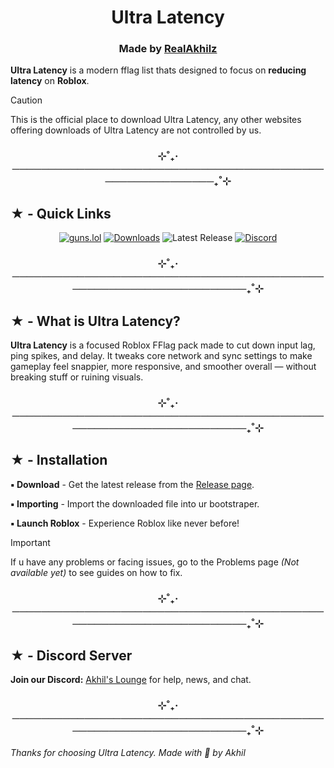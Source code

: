 <h1 align="center">Ultra Latency</h1>

<h3 align="center"> Made by <a href="https://guns.lol/realakhil">RealAkhilz</a> </h3>

**Ultra Latency** is a modern fflag list thats designed to focus on **reducing latency** on **Roblox**.

> [!Caution]
> This is the official place to download Ultra Latency, any other websites offering downloads of Ultra Latency are not controlled by us.

<h3 align="center">⊹˚₊‧──────────────────────────────────────────────────────────₊˚⊹</h3>

<h2>★ - Quick Links</h2>

<div align="center">

[![guns.lol](https://img.shields.io/badge/guns.lol-RealAkhilz-darkblue?style=flat&logo=link&logoColor=white)](https://guns.lol/realakhil)
[![Downloads](https://img.shields.io/github/downloads/RealAkhilz/Ultra-Latency/total?color=2c2f7c&label=Downloads&logo=cloudsmith&logoColor=white)](https://github.com/RealAkhilz/Ultra-Latency/releases)
![Latest Release](https://img.shields.io/github/v/release/RealAkhilz/Ultra-Latency)
[![Discord](https://img.shields.io/discord/1380077621974667264?label=Discord&color=5865F2&logo=discord&logoColor=white)](https://discord.gg/848BdgmvD9)

</div>

<h3 align="center">⊹˚₊‧───────────────────────────────────────────────────────────────────₊˚⊹</h3>

<h2>★ - What is Ultra Latency?</h2>

**Ultra Latency** is a focused Roblox FFlag pack made to cut down input lag, ping spikes, and delay. It tweaks core network and sync settings to make gameplay feel snappier, more responsive, and smoother overall — without breaking stuff or ruining visuals.

<h3 align="center">⊹˚₊‧───────────────────────────────────────────────────────────────────₊˚⊹</h3>

<h2>★ - Installation</h2>

**▪ Download** - Get the latest release from the [Release page](https://github.com/RealAkhilz/Ultra-Latency/releases).

**▪ Importing** - Import the downloaded file into ur bootstraper.

**▪ Launch Roblox** - Experience Roblox like never before!

> [!important]
> If u have any problems or facing issues, go to the Problems page *(Not available yet)* to see guides on how to fix.

<h3 align="center">⊹˚₊‧───────────────────────────────────────────────────────────────────₊˚⊹</h3>

<h2>★ - Discord Server</h2>

**Join our Discord:** [Akhil's Lounge](https://discord.gg/848BdgmvD9) for help, news, and chat.

<h3 align="center">⊹˚₊‧───────────────────────────────────────────────────────────────────₊˚⊹</h3>

*Thanks for choosing Ultra Latency. Made with 💖 by Akhil*
